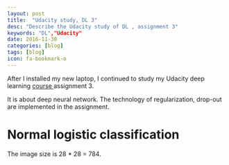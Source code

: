 ```yaml
---
layout: post
title:  "Udacity study, DL 3"
desc: "Describe the Udacity study of DL , assignment 3"
keywords: "DL","Udacity"
date: 2016-11-30
categories: [blog]
tags: [blog]
icon: fa-bookmark-o
---
```


After I installed my new laptop, I continued to study my Udacity deep learning
[course ](https://classroom.udacity.com/courses/ud730) assignment 3.

It is about deep neural network.
The technology of regularization, drop-out are implemented in the assignment.

# Normal logistic classification
The image size is 28 * 28 = 784.
